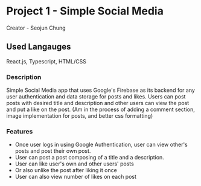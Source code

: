 # Project 1 - Simple Social Media 

Creator - Seojun Chung

## Used Langauges

React.js, Typescript, HTML/CSS

### Description

Simple Social Media app that uses Google's Firebase as its backend 
for any user authentication and data storage for posts and likes.
Users can post posts with desired title and description and other 
users can view the post and put a like on the post. (Am in the process
of adding a comment section, image implementation for posts, and better 
css formatting)

### Features

-  Once user logs in using Google Authentication, user can view other's posts and post their own post. 
-  User can post a post composing of a title and a description. 
-  User can like user's own and other users' posts 
-  Or also unlike the post after liking it once
-  User can also view number of likes on each post
